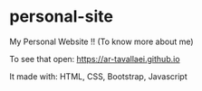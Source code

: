# personal-site
My Personal Website !! (To know more about me)

To see that open: https://ar-tavallaei.github.io

It made with: HTML, CSS, Bootstrap, Javascript

